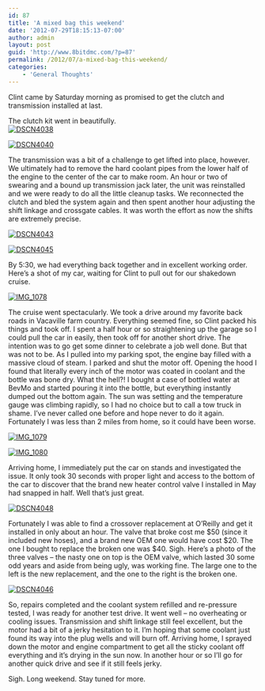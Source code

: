 ```yaml
---
id: 87
title: 'A mixed bag this weekend'
date: '2012-07-29T18:15:13-07:00'
author: admin
layout: post
guid: 'http://www.8bitdmc.com/?p=87'
permalink: /2012/07/a-mixed-bag-this-weekend/
categories:
    - 'General Thoughts'
---
```


Clint came by Saturday morning as promised to get the clutch and transmission installed at last.

The clutch kit went in beautifully.  
[![](../../assets/images/2012/07/DSCN4038-300x224.jpg "DSCN4038")](../../assets/images/2012/07/DSCN4038.jpg)

[![](../../assets/images/2012/07/DSCN4040-300x224.jpg "DSCN4040")](../../assets/images/2012/07/DSCN4040.jpg)

The transmission was a bit of a challenge to get lifted into place, however. We ultimately had to remove the hard coolant pipes from the lower half of the engine to the center of the car to make room. An hour or two of swearing and a bound up transmission jack later, the unit was reinstalled and we were ready to do all the little cleanup tasks. We reconnected the clutch and bled the system again and then spent another hour adjusting the shift linkage and crossgate cables. It was worth the effort as now the shifts are extremely precise.

[![](../../assets/images/2012/07/DSCN4043-300x224.jpg "DSCN4043")](../../assets/images/2012/07/DSCN4043.jpg)

[![](../../assets/images/2012/07/DSCN4045-300x224.jpg "DSCN4045")](../../assets/images/2012/07/DSCN4045.jpg)

By 5:30, we had everything back together and in excellent working order. Here’s a shot of my car, waiting for Clint to pull out for our shakedown cruise.

[![](../../assets/images/2012/07/IMG_1078-300x224.jpg "IMG_1078")](../../assets/images/2012/07/IMG_1078.jpg)

The cruise went spectacularly. We took a drive around my favorite back roads in Vacaville farm country. Everything seemed fine, so Clint packed his things and took off. I spent a half hour or so straightening up the garage so I could pull the car in easily, then took off for another short drive. The intention was to go get some dinner to celebrate a job well done. But that was not to be. As I pulled into my parking spot, the engine bay filled with a massive cloud of steam. I parked and shut the motor off. Opening the hood I found that literally every inch of the motor was coated in coolant and the bottle was bone dry. What the hell?! I bought a case of bottled water at BevMo and started pouring it into the bottle, but everything instantly dumped out the bottom again. The sun was setting and the temperature gauge was climbing rapidly, so I had no choice but to call a tow truck in shame. I’ve never called one before and hope never to do it again. Fortunately I was less than 2 miles from home, so it could have been worse.

[![](../../assets/images/2012/07/IMG_1079-300x224.jpg "IMG_1079")](../../assets/images/2012/07/IMG_1079.jpg)

[![](../../assets/images/2012/07/IMG_1080-e1343610487215-224x300.jpg "IMG_1080")](../../assets/images/2012/07/IMG_1080.jpg)

Arriving home, I immediately put the car on stands and investigated the issue. It only took 30 seconds with proper light and access to the bottom of the car to discover that the brand new heater control valve I installed in May had snapped in half. Well that’s just great.

[![](../../assets/images/2012/07/DSCN4048-300x224.jpg "DSCN4048")](../../assets/images/2012/07/DSCN4048.jpg)

Fortunately I was able to find a crossover replacement at O’Reilly and get it installed in only about an hour. The valve that broke cost me $50 (since it included new hoses), and a brand new OEM one would have cost $20. The one I bought to replace the broken one was $40. Sigh. Here’s a photo of the three valves – the nasty one on top is the OEM valve, which lasted 30 some odd years and aside from being ugly, was working fine. The large one to the left is the new replacement, and the one to the right is the broken one.

[![](../../assets/images/2012/07/DSCN4046-300x224.jpg "DSCN4046")](../../assets/images/2012/07/DSCN4046.jpg)

So, repairs completed and the coolant system refilled and re-pressure tested, I was ready for another test drive. It went well – no overheating or cooling issues. Transmission and shift linkage still feel excellent, but the motor had a bit of a jerky hesitation to it. I’m hoping that some coolant just found its way into the plug wells and will burn off. Arriving home, I sprayed down the motor and engine compartment to get all the sticky coolant off everything and it’s drying in the sun now. In another hour or so I’ll go for another quick drive and see if it still feels jerky.

Sigh. Long weekend. Stay tuned for more.